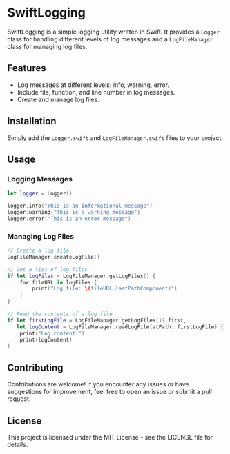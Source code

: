 # SwiftLogging

SwiftLogging is a simple logging utility written in Swift. It provides a `Logger` class for handling different levels of log messages and a `LogFileManager` class for managing log files.

## Features

- Log messages at different levels: info, warning, error.
- Include file, function, and line number in log messages.
- Create and manage log files.

## Installation

Simply add the `Logger.swift` and `LogFileManager.swift` files to your project.

## Usage

### Logging Messages

```swift
let logger = Logger()

logger.info("This is an informational message")
logger.warning("This is a warning message")
logger.error("This is an error message")
```

### Managing Log Files
```swift
// Create a log file
LogFileManager.createLogFile()

// Get a list of log files
if let logFiles = LogFileManager.getLogFiles() {
	for fileURL in logFiles {
		print("Log file: \(fileURL.lastPathComponent)")
	}
}

// Read the contents of a log file
if let firstLogFile = LogFileManager.getLogFiles()?.first,
   let logContent = LogFileManager.readLogFile(atPath: firstLogFile) {
	print("Log content:")
	print(logContent)
}
```
## Contributing

Contributions are welcome! If you encounter any issues or have suggestions for improvement, feel free to open an issue or submit a pull request.

## License

This project is licensed under the MIT License - see the LICENSE file for details.

